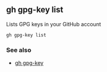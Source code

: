 

## gh gpg-key list

Lists GPG keys in your GitHub account

```
gh gpg-key list
```

### See also

* [gh gpg-key](./gh_gpg-key)
